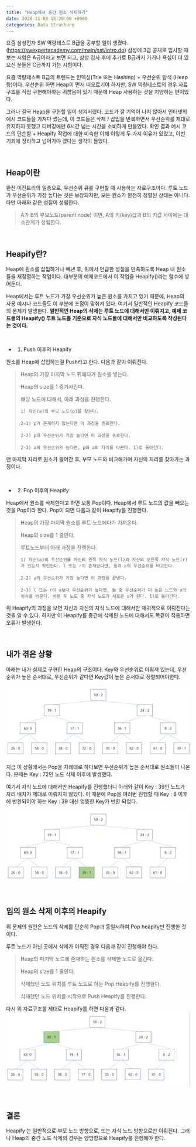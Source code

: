 ```yaml
---
title: "Heap에서 중간 원소 삭제하기" 
date: 2020-11-08 15:20:00 +0900 
categories: Data Structure
---
```


요즘 삼성전자 SW 역량테스트 B급을 공부할 일이 생겼다. (https://swexpertacademy.com/main/sst/intro.do) 삼성에 3급 공채로 입사할 때 보는 시험은 A급이라고 보면 되고, 삼성 입사 후에 추가로 B급까지 가거나 욕심이 더 있으신 분들은 C급까지 가는 시험이다. 

요즘 역량테스트 B급의 트렌드는 인덱싱(Trie 또는 Hashing) + 우선순위 탐색 (Heap 등)이다. 우선순위 하면 Heap이 먼저 떠오르기야 하지만, SW 역량테스트의 경우 자료구조를 직접 구현해야하는 귀찮음이 있기 때문에 Heap 사용하는 것을 지양하는 편이었다. 

그러나 결국 Heap을 구현할 일이 생겨버렸다. 코드가 잘 기억이 나지 않아서 인터넷의 예시 코드들을 가져다 썼는데, 이 코드들은 삭제 / 삽입을 반복하면서 우선순위를 제대로 유지하지 못했고 디버깅에만 6시간 넘는 시간을 소비하게 만들었다. 확인 결과 예시 코드의 단순함 + Heapify 작업에 대한 미숙한 이해 이렇게 두 가지 이유가 있었고, 이번 기회에 정리하고 넘어가야 겠다는 생각이 들었다.

</br>

## Heap이란

완전 이진트리의 일종으로, 우선순위 큐를 구현할 때 사용하는 자료구조이다. 루트 노드가 우선순위가 가장 높다는 것은 보장되지만, 모든 원소가 완전히 정렬된 상태는 아니다. 다만 아래와 같은 성질이 성립한다.

> A가 B의 부모노드(parent node) 이면, A의 키(key)값과 B의 키값 사이에는 대소관계가 성립한다.

</br>
 
## Heapify란?

Heap에 원소를 삽입하거나 빼낸 후, 위에서 언급한 성질을 만족하도록 Heap 내 원소들을 재정렬하는 작업이다. 대부분의 예제코드에서 이 작업을 Heapify()라는 함수에 넣어둔다.

Heap에서는 루트 노드가 가장 우선순위가 높은 원소를 가지고 있기 때문에, Heap의 사용 예시나 코드들도 이 부분에 초점이 맞춰져 있다. 여기서 일반적인 Heapify 코드들의 문제가 발생한다. **일반적인 Heap의 삭제는 루트 노드에 대해서만 이뤄지고, 예제 코드들의 Heapify() 루트 노드를 기준으로 자식 노드들에 대해서만 비교하도록 작성된다는 것이다.**

<br/>

* 1) Push 이후의 Heapify

원소를 Heap에 삽입하는걸 Push라고 한다. 다음과 같이 이뤄진다.

> Heap의 가장 마지막 노드 뒤에다가 원소를 넣는다.
>
> Heap의 size를 1 증기사킨다.
> 
> 해당 노드에 대해서, 아래 과정을 진행한다.
> 
>     1) 자신(a)의 부모 노드(p)를 찾는다.
>     
>     2-1) p가 존재하지 않는다면 이 과정을 종료한다.
>
>     2-2) p의 우선순위가 가장 높다면 이 과정을 종료한다.
>
>     2-3) a의 우선순위가 높다면, p와 a의 자리를 바꾼다. 1)로 돌아간다.
>    

맨 마지막 자리로 원소가 들어간 후, 부모 노드와 비교해가며 자신의 자리를 찾아가는 과정이다.

<br/>

* 2) Pop 이후의 Heapify

Heap에서 원소를 삭제한다고 하면 보통 Pop이다. Heap에서 루트 노드의 값을 빼오는 것을 Pop이라 한다. Pop이 되면 다음과 같이 Heapify를 진행한다.

> Heap의 가장 마지막 원소를 루트 노드에다가 가져온다.
>
> Heap의 size를 1 줄인다.
> 
> 루트노드부터 아래 과정을 진행한다.
> 
>     1) 자신(a)의 우선순위를 자신의 왼쪽 자식 노드(l)와 자신의 오른쪽 자식 노드(r)가 있는지 확인한다. l 또는 r이 존재한다면, 둘과 a의 우선순위를 비교한다.
>     
>     2-2) a의 우선순위가 가장 높다면 이 과정을 끝낸다.
>
>     2-3) l 또는 r이 a보다 우선순위가 높다면, 둘 중 우선순위가 더 높은 노드와 a의 위치를 바꾼다. 바뀐 두 노드 중 자식 노드가 새로운 a가 된다. 1)로 돌아간다.
>      
>    

위 Heapify의 과정을 보면 자신과 자신의 자식 노드에 대해서만 재귀적으로 이뤄진다는 것을 알 수 있다. 하지만 이 Heapify를 중간에 삭제된 노드에 대해서도 똑같이 적용하면 오류가 발생한다.

</br>

## 내가 겪은 상황 
아래는 내가 실제로 구현한 Heap의 구조이다. Key와 우선순위로 이뤄져 있는데, 우선순위가 높은 순서대로, 우선순위가 같다면 Key값이 높은 순서대로 정렬되어야한다.

![image1](../images/210519/210519-01.PNG)

지금 이 상황에서는 Pop을 차례대로 하다보면 우선순위가 높은 순서대로 원소들이 나온다. 문제는 Key : 72인 노드 삭제 이후에 발생했다.

여기서 자식 노드에 대해서만 Heapify를 진행했더니 아래와 같이 Key : 39인 노드가 자리 배치가 제대로 이뤄지지 않았다. 이 때문에 Pop을 여러번 진행할 때 Key : 8 이후에 반환되어야 하는 Key : 39 대신 엉뚱한 Key가 반환 되었다. 

![image1](../images/210519/210519-02.PNG)

</br>

## 임의 원소 삭제 이후의 Heapify
위 문제의 원인은 노드의 삭제를 단순히 Pop과 동일시하여 Pop heapify만 진행한 것이다.

루트 노드가 아닌 곳에서 삭제가 이뤄진 경우 다음과 같이 진행해야 한다.

> Heap의 마지막 노드에 존재하는 원소를 삭제한 노드로 옮긴다.
>
> Heap의 size를 1 줄인다.
> 
> 삭제했던 노드 위치를 루트 노드로 하는 Pop  Heapify를 진행한다.
>
> 삭제했던 노드 위치를 시작으로 Push Heapify를 진행한다.

다시 위 자료구조를 제대로 Heapify를 하면 다음과 같다.
![image1](../images/210519/210519-03.PNG)

</br>

## 결론
Heapify 는 일반적으로 부모 노드 방향으로, 또는 자식 노드 방향으로만 이뤄진다. 그러나 Heap의 중간 노드 삭제의 경우는 양방향으로 Heapify를 진행해야 한다.